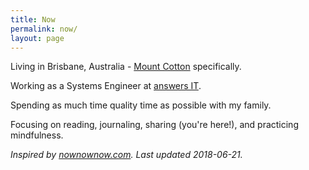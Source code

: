 ```yaml
---
title: Now
permalink: now/
layout: page
---
```

Living in Brisbane, Australia - [Mount Cotton](https://en.wikipedia.org/wiki/Mount_Cotton,_Queensland) specifically.

Working as a Systems Engineer at [answers IT](https://answersit.com.au).

Spending as much time quality time as possible with my family.

Focusing on reading, journaling, sharing (you're here!), and practicing mindfulness.

*Inspired by [nownownow.com](https://nownownow.com). Last updated 2018-06-21.*
